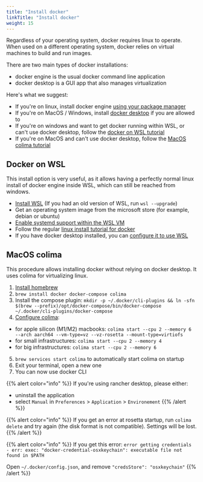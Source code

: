 ```yaml
---
title: "Install docker"
linkTitle: "Install docker"
weight: 15
---
```


Regardless of your operating system, docker requires linux to operate. When used on a different
operating system, docker relies on virtual machines to build and run images.

There are two main types of docker installations:
- docker engine is the usual docker command line application
- docker desktop is a GUI app that also manages virtualization

Here's what we suggest:
- If you're on linux, install docker engine [using your package manager](https://docs.docker.com/engine/install/#supported-platforms)
- If you're on MacOS / Windows, install [docker desktop](https://www.docker.com/products/docker-desktop/) if you are allowed to
- If you're on windows and want to get docker running within WSL, or can't use docker desktop, follow the [docker on WSL tutorial](#docker-on-wsl)
- If you're on MacOS and can't use docker desktop, follow the [MacOS colima tutorial](#macos-colima)


## Docker on WSL

This install option is very useful, as it allows having a perfectly normal linux install of docker engine inside WSL, which can still be reached from windows.

- [Install WSL](https://learn.microsoft.com/en-us/windows/wsl/install) (If you had an old version of WSL, run `wsl --upgrade`)
- Get an operating system image from the microsoft store (for example, debian or ubuntu)
- [Enable systemd support within the WSL VM](https://learn.microsoft.com/en-us/windows/wsl/systemd)
- Follow the regular [linux install tutorial for docker](https://docs.docker.com/engine/install/#supported-platforms)
- If you have docker desktop installed, you can [configure it to use WSL](https://learn.microsoft.com/en-us/windows/wsl/tutorials/wsl-containers)


## MacOS colima

This procedure allows installing docker without relying on docker desktop.
It uses colima for virtualizing linux.

1) [Install homebrew](https://brew.sh/)
2) `brew install docker docker-compose colima`
3) Install the compose plugin: `mkdir -p ~/.docker/cli-plugins && ln -sfn $(brew --prefix)/opt/docker-compose/bin/docker-compose ~/.docker/cli-plugins/docker-compose`
4) [Configure colima](https://github.com/abiosoft/colima?tab=readme-ov-file#customizing-the-vm):
  - for apple silicon (M1/M2) macbooks: `colima start --cpu 2 --memory 6 --arch aarch64 --vm-type=vz --vz-rosetta --mount-type=virtiofs`
  - for small infrastructures: `colima start --cpu 2 --memory 4`
  - for big infrastructures: `colima start --cpu 2 --memory 6`
5) `brew services start colima` to automatically start colima on startup
6) Exit your terminal, open a new one
7) You can now use docker CLI


{{% alert color="info" %}}
If you're using rancher desktop, please either:
- uninstall the application
- select `Manual` in `Preferences` > `Application` > `Environement`
{{% /alert %}}

{{% alert color="info" %}}
If you get an error at rosetta startup, run `colima delete` and try again (the disk format is not compatible). Settings will be lost.
{{% /alert %}}

{{% alert color="info" %}}
If you get this error: `error getting credentials - err: exec: "docker-credential-osxkeychain": executable file not found in $PATH`

Open `~/.docker/config.json`, and remove `"credsStore": "osxkeychain"`
{{% /alert %}}

